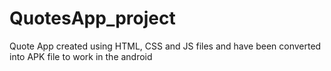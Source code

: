 # QuotesApp_project
Quote App created using HTML, CSS and JS files and have been converted into APK file to work in the android

